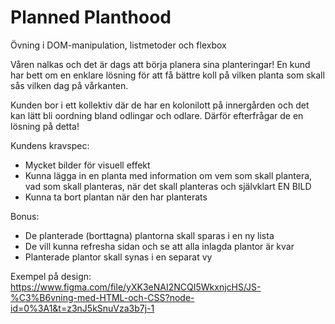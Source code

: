 # Planned Planthood
Övning i DOM-manipulation, listmetoder och flexbox

Våren nalkas och det är dags att börja planera sina planteringar!
En kund har bett om en enklare lösning för att få bättre koll på vilken planta som skall sås vilken dag på vårkanten.

Kunden bor i ett kollektiv där de har en kolonilott på innergården och det kan lätt bli oordning bland odlingar och odlare. Därför efterfrågar de en lösning på detta!

Kundens kravspec:
* Mycket bilder för visuell effekt
* Kunna lägga in en planta med information om vem som skall plantera, vad som skall planteras, när det skall planteras och självklart EN BILD
* Kunna ta bort plantan när den har planterats

Bonus:
* De planterade (borttagna) plantorna skall sparas i en ny lista
* De vill kunna refresha sidan och se att alla inlagda plantor är kvar
* Planterade plantor skall synas i en separat vy


Exempel på design: https://www.figma.com/file/yXK3eNAI2NCQI5WkxnjcHS/JS-%C3%B6vning-med-HTML-och-CSS?node-id=0%3A1&t=z3nJ5kSnuVza3b7j-1
